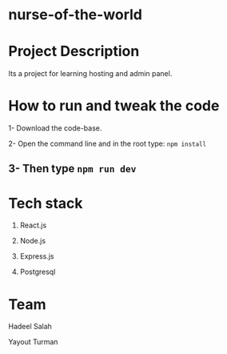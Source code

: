 # nurse-of-the-world

# Project Description 
Its a project for learning hosting and admin panel.

# How to run and tweak the code
1- Download the code-base.

2- Open the command line and in the root type:
   ` npm install `
 
3- Then type 
   ` npm run dev `
  --------------------------------
# Tech stack
 1. React.js

 2. Node.js 
 
 3. Express.js
 
 4. Postgresql

    

# Team
  Hadeel Salah

  Yayout Turman
